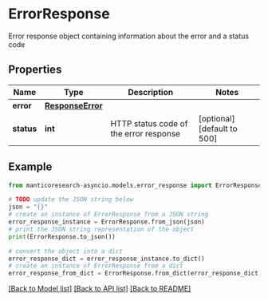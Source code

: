 # ErrorResponse

Error response object containing information about the error and a status code

## Properties

Name | Type | Description | Notes
------------ | ------------- | ------------- | -------------
**error** | [**ResponseError**](ResponseError.md) |  | 
**status** | **int** | HTTP status code of the error response | [optional] [default to 500]

## Example

```python
from manticoresearch-asyncio.models.error_response import ErrorResponse

# TODO update the JSON string below
json = "{}"
# create an instance of ErrorResponse from a JSON string
error_response_instance = ErrorResponse.from_json(json)
# print the JSON string representation of the object
print(ErrorResponse.to_json())

# convert the object into a dict
error_response_dict = error_response_instance.to_dict()
# create an instance of ErrorResponse from a dict
error_response_from_dict = ErrorResponse.from_dict(error_response_dict)
```
[[Back to Model list]](../README.md#documentation-for-models) [[Back to API list]](../README.md#documentation-for-api-endpoints) [[Back to README]](../README.md)


